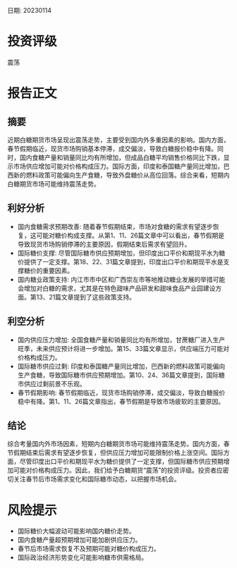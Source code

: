 
日期: 20230114

# 投资评级

震荡

# 报告正文

## 摘要

近期白糖期货市场呈现出震荡走势，主要受到国内外多重因素的影响。国内方面，春节假期临近，现货市场购销基本停滞，成交偏淡，导致白糖报价稳中有降。同时，国内食糖产量和销量同比均有所增加，但成品白糖平均销售价格同比下跌，显示市场供应增加可能对价格构成压力。国际方面，印度和泰国糖产量同比增加，巴西新的燃料政策可能偏向生产食糖，导致外盘糖价从高位回落。综合来看，短期内白糖期货市场可能维持震荡走势。

## 利好分析

* 国内食糖需求预期改善: 随着春节假期结束，市场对食糖的需求有望逐步恢复，这可能对糖价构成支撑。从第1、11、26篇文章中可以看出，春节假期是导致现货市场购销停滞的主要原因，假期结束后需求有望回升。
* 国际糖价支撑: 尽管国际糖市供应预期增加，但印度出口平价和期现平水为糖价提供了一定支撑。第18、22、31篇文章提到，印度出口平价和期现平水是支撑糖价的重要因素。
* 国内糖业政策支持: 内江市市中区和广西崇左市等地推动糖业发展的举措可能会增加对白糖的需求，尤其是在特色甜味产品研发和甜味食品产业园建设方面。第13、21篇文章提到了这些政策支持。

## 利空分析

* 国内供应压力增加: 全国食糖产量和销量同比均有所增加，甘蔗糖厂进入生产旺季，未来供应预计将进一步增加。第15、33篇文章显示，供应端压力可能对价格构成压力。
* 国际糖市供应过剩: 印度和泰国糖产量同比增加，巴西新的燃料政策可能偏向生产食糖，导致国际糖市供应预期增加。第10、24、36篇文章提到，国际糖市供应过剩前景不乐观。
* 春节假期影响: 春节假期临近，现货市场购销停滞，成交偏淡，导致白糖报价稳中有降。第1、11、26篇文章指出，春节假期是导致市场疲软的主要原因。

## 结论

综合考量国内外市场因素，短期内白糖期货市场可能维持震荡走势。国内方面，春节假期结束后需求有望逐步恢复，但供应压力增加可能限制价格上涨空间。国际方面，尽管印度出口平价和期现平水为糖价提供了一定支撑，但国际糖市供应预期增加可能对价格构成压力。因此，我们给予白糖期货“震荡”的投资评级。投资者应密切关注春节后市场需求变化和国际糖市动态，以把握市场机会。

# 风险提示

* 国际糖价大幅波动可能影响国内糖价走势。
* 国内食糖产量超预期增加可能加剧供应压力。
* 春节后市场需求恢复不及预期可能对糖价构成压力。
* 国际政治经济形势变化可能影响糖市供需格局。
